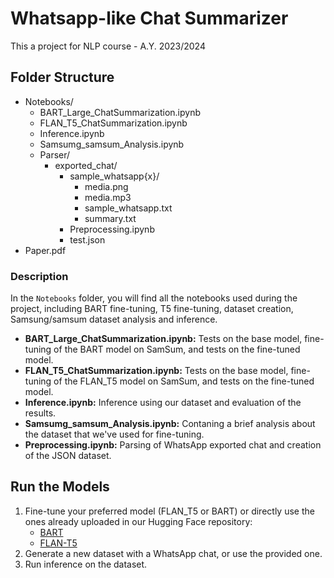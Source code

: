 # Whatsapp-like Chat Summarizer
This a project for NLP course - A.Y. 2023/2024

## Folder Structure
- Notebooks/
  - BART_Large_ChatSummarization.ipynb
  - FLAN_T5_ChatSummarization.ipynb
  - Inference.ipynb
  - Samsumg_samsum_Analysis.ipynb
  - Parser/
    - exported_chat/
      - sample_whatsapp{x}/
        - media.png
        - media.mp3
        - sample_whatsapp.txt
        - summary.txt
      - Preprocessing.ipynb
      - test.json
- Paper.pdf


### Description

In the `Notebooks` folder, you will find all the notebooks used during the project, including BART fine-tuning, T5 fine-tuning, dataset creation, Samsung/samsum dataset analysis and inference.

- **BART_Large_ChatSummarization.ipynb:** Tests on the base model, fine-tuning of the BART model on SamSum, and tests on the fine-tuned model.
- **FLAN_T5_ChatSummarization.ipynb:** Tests on the base model, fine-tuning of the FLAN_T5 model on SamSum, and tests on the fine-tuned model.
- **Inference.ipynb:** Inference using our dataset and evaluation of the results.
- **Samsumg_samsum_Analysis.ipynb:** Contaning a brief analysis about the dataset that we've used for fine-tuning.
- **Preprocessing.ipynb:** Parsing of WhatsApp exported chat and creation of the JSON dataset.

## Run the Models

1. Fine-tune your preferred model (FLAN_T5 or BART) or directly use the ones already uploaded in our Hugging Face repository:
   - [BART](https://huggingface.co/Seba213/bart-large-cnn-samsum)
   - [FLAN-T5](https://huggingface.co/Seba213/flan-t5-base-samsum)
3. Generate a new dataset with a WhatsApp chat, or use the provided one.
4. Run inference on the dataset.
